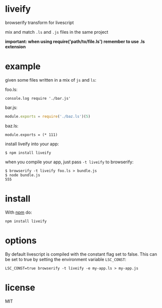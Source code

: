 # liveify

browserify transform for livescript

mix and match `.ls` and `.js` files in the same project

**important: when using require('path/to/file.ls') remember to use .ls extension**

# example

given some files written in a mix of `js` and `ls`:

foo.ls:

``` livescript
console.log require './bar.js'
```

bar.js:

``` js
module.exports = require('./baz.ls')(5)
```

baz.ls:

``` livescript
module.exports = (* 111)
```

install liveify into your app:

```
$ npm install liveify
```

when you compile your app, just pass `-t liveify` to browserify:

```
$ browserify -t liveify foo.ls > bundle.js
$ node bundle.js
555
```

# install

With [npm](https://npmjs.org) do:

```
npm install liveify
```

# options

By default livescript is compiled with the constant flag set to
false. This can be set to true by setting the environment
variable `LSC_CONST`:

```
LSC_CONST=true browserify -t liveify -e my-app.ls > my-app.js
```

# license

MIT

